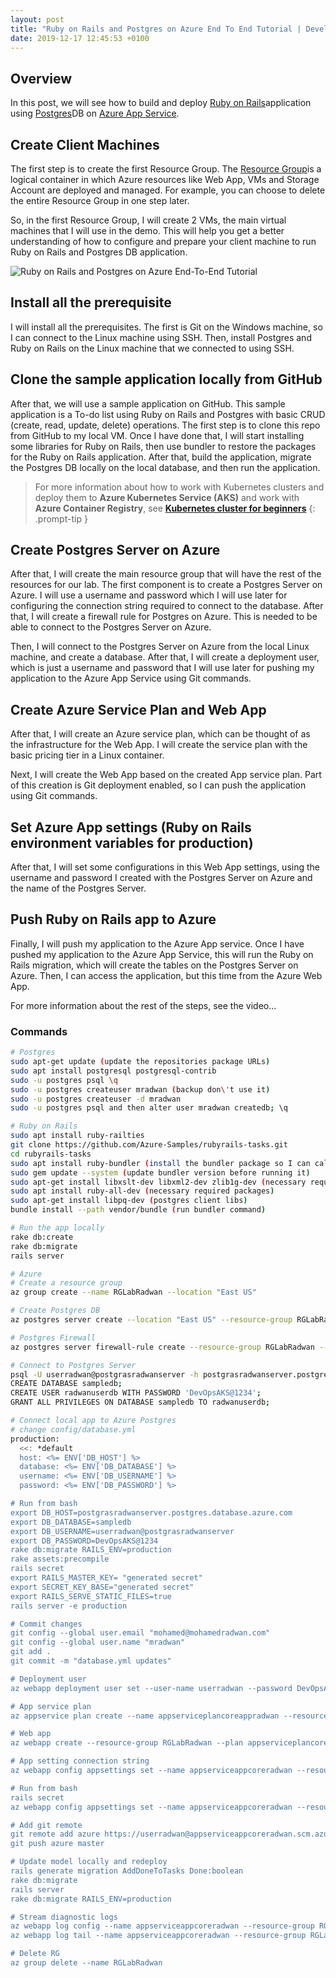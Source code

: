 ```yaml
---
layout: post
title: "Ruby on Rails and Postgres on Azure End To End Tutorial | Developing and Deploying Ruby and Postgres"
date: 2019-12-17 12:45:53 +0100
---
```



## Overview

In this post, we will see how to build and deploy [Ruby on Rails](https://rubyonrails.org/)application using [Postgres](https://www.postgresql.org/)DB on [Azure App Service](https://azure.microsoft.com/en-gb/services/app-service/).

## Create Client Machines

The first step is to create the first Resource Group. The [Resource Group](https://docs.microsoft.com/en-us/azure/azure-resource-manager/resource-group-overview)is a logical container in which Azure resources like Web App, VMs and Storage Account are deployed and managed. For example, you can choose to delete the entire Resource Group in one step later. 

So, in the first Resource Group, I will create 2 VMs, the main virtual machines that I will use in the demo. This will help you get a better understanding of how to configure and prepare your client machine to run Ruby on Rails and Postgres DB application.

![Ruby on Rails and Postgres on Azure End-To-End Tutorial](/assets/images/2019/12/Ruby-on-Rails-and-Postgres-on-Azure-End-To-End-Tutorial.gif)

## Install all the prerequisite

I will install all the prerequisites. The first is Git on the Windows machine, so I can connect to the Linux machine using SSH. Then, install Postgres and Ruby on Rails on the Linux machine that we connected to using SSH.

## Clone the sample application locally from GitHub

After that, we will use a sample application on GitHub. This sample application is a To-do list using Ruby on Rails and Postgres with basic CRUD (create, read, update, delete) operations. The first step is to clone this repo from GitHub to my local VM. Once I have done that, I will start installing some libraries for Ruby on Rails, then use bundler to restore the packages for the Ruby on Rails application. After that, build the application, migrate the Postgres DB locally on the local database, and then run the application.


>For more information about how to work with Kubernetes clusters and deploy them to **Azure Kubernetes Service (AKS)** and work with **Azure Container Registry**, see **[Kubernetes cluster for beginners](%20https://mohamedradwan-devops.github.io/posts/getting-started-with-kubernetes-cluster-ci-cd-for-azure-kubernetes-service/%20)**
{: .prompt-tip }

## Create Postgres Server on Azure

After that, I will create the main resource group that will have the rest of the resources for our lab. The first component is to create a Postgres Server on Azure. I will use a username and password which I will use later for configuring the connection string required to connect to the database. After that, I will create a firewall rule for Postgres on Azure. This is needed to be able to connect to the Postgres Server on Azure. 

Then, I will connect to the Postgres Server on Azure from the local Linux machine, and create a database. After that, I will create a deployment user, which is just a username and password that I will use later for pushing my application to the Azure App Service using Git commands.

## Create Azure Service Plan and Web App

After that, I will create an Azure service plan, which can be thought of as the infrastructure for the Web App. I will create the service plan with the basic pricing tier in a Linux container. 

Next, I will create the Web App based on the created App service plan. Part of this creation is Git deployment enabled, so I can push the application using Git commands.

## Set Azure App settings (Ruby on Rails environment variables for production)

After that, I will set some configurations in this Web App settings, using the username and password I created with the Postgres Server on Azure and the name of the Postgres Server.

## Push Ruby on Rails app to Azure

Finally, I will push my application to the Azure App service. Once I have pushed my application to the Azure App Service, this will run the Ruby on Rails migration, which will create the tables on the Postgres Server on Azure. Then, I can access the application, but this time from the Azure Web App. 

For more information about the rest of the steps, see the video...

### Commands

```bash
# Postgres
sudo apt-get update (update the repositories package URLs)
sudo apt install postgresql postgresql-contrib
sudo -u postgres psql \q
sudo -u postgres createuser mradwan (backup don\'t use it)
sudo -u postgres createuser -d mradwan
sudo -u postgres psql and then alter user mradwan createdb; \q

# Ruby on Rails
sudo apt install ruby-railties
git clone https://github.com/Azure-Samples/rubyrails-tasks.git
cd rubyrails-tasks
sudo apt install ruby-bundler (install the bundler package so I can call bundler command)
sudo gem update --system (update bundler version before running it)
sudo apt-get install libxslt-dev libxml2-dev zlib1g-dev (necessary required packages)
sudo apt install ruby-all-dev (necessary required packages)
sudo apt-get install libpq-dev (postgres client libs)
bundle install --path vendor/bundle (run bundler command)

# Run the app locally
rake db:create
rake db:migrate
rails server

# Azure
# Create a resource group
az group create --name RGLabRadwan --location "East US"

# Create Postgres DB
az postgres server create --location "East US" --resource-group RGLabRadwan --name postgrasradwanserver --admin-user userradwan --admin-password DevOpsAKS@1234 --sku-name GP_Gen5_2

# Postgres Firewall
az postgres server firewall-rule create --resource-group RGLabRadwan --server postgrasradwanserver --name AllowAllIps --start-ip-address 0.0.0.0 --end-ip-address 0.0.0.0

# Connect to Postgres Server
psql -U userradwan@postgrasradwanserver -h postgrasradwanserver.postgres.database.azure.com postgres
CREATE DATABASE sampledb;
CREATE USER radwanuserdb WITH PASSWORD 'DevOpsAKS@1234';
GRANT ALL PRIVILEGES ON DATABASE sampledb TO radwanuserdb;

# Connect local app to Azure Postgres
# change config/database.yml
production:
  <<: *default
  host: <%= ENV['DB_HOST'] %>
  database: <%= ENV['DB_DATABASE'] %>
  username: <%= ENV['DB_USERNAME'] %>
  password: <%= ENV['DB_PASSWORD'] %>

# Run from bash
export DB_HOST=postgrasradwanserver.postgres.database.azure.com
export DB_DATABASE=sampledb
export DB_USERNAME=userradwan@postgrasradwanserver
export DB_PASSWORD=DevOpsAKS@1234
rake db:migrate RAILS_ENV=production
rake assets:precompile
rails secret
export RAILS_MASTER_KEY= "generated secret"
export SECRET_KEY_BASE="generated secret"
export RAILS_SERVE_STATIC_FILES=true
rails server -e production

# Commit changes
git config --global user.email "mohamed@mohamedradwan.com"
git config --global user.name "mradwan"
git add .
git commit -m "database.yml updates"

# Deployment user
az webapp deployment user set --user-name userradwan --password DevOpsAKS@1234//!

# App service plan
az appservice plan create --name appserviceplancoreappradwan --resource-group RGLabRadwan2 --sku B1 --is-linux

# Web app
az webapp create --resource-group RGLabRadwan --plan appserviceplancoreappradwan --name appserviceappcoreradwan --runtime "RUBY|2.6.2" --deployment-local-git

# App setting connection string
az webapp config appsettings set --name appserviceappcoreradwan --resource-group RGLabRadwan --settings DB_HOST="postgrasradwanserver.postgres.database.azure.com" DB_DATABASE="sampledb" DB_USERNAME="userradwan@postgrasradwanserver" DB_PASSWORD="DevOpsAKS@1234"

# Run from bash
rails secret
az webapp config appsettings set --name appserviceappcoreradwan --resource-group RGLabRadwan --settings RAILS_MASTER_KEY="generated secret" SECRET_KEY_BASE="generated secret" RAILS_SERVE_STATIC_FILES="true" ASSETS_PRECOMPILE="true"

# Add git remote
git remote add azure https://userradwan@appserviceappcoreradwan.scm.azurewebsites.net:443/appserviceappcoreradwan.git
git push azure master

# Update model locally and redeploy
rails generate migration AddDoneToTasks Done:boolean
rake db:migrate
rails server
rake db:migrate RAILS_ENV=production

# Stream diagnostic logs
az webapp log config --name appserviceappcoreradwan --resource-group RGLabRadwan --docker-container-logging filesystem
az webapp log tail --name appserviceappcoreradwan --resource-group RGLabRadwan

# Delete RG
az group delete --name RGLabRadwan
```